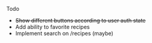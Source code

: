 Todo

* ~~Show different buttons according to user auth state~~
* Add ability to favorite recipes
* Implement search on /recipes (maybe)
